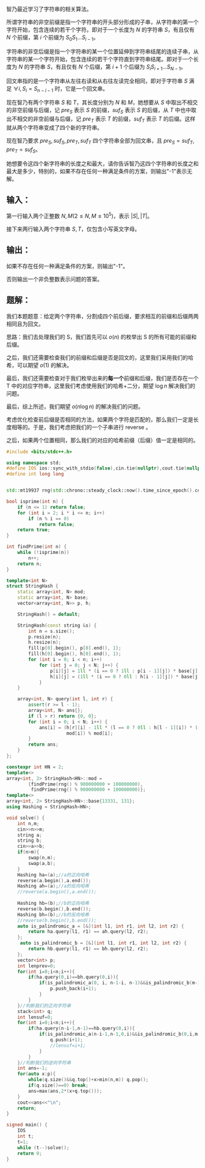 智乃最近学习了字符串的相关算法。  
  
所谓字符串的非空前缀是指一个字符串的开头部分形成的子串，从字符串的第一个字符开始，包含连续的若干个字符。即对于一个长度为 $N$ 的字符串 $S$，有且仅有 $N$ 个前缀，第 $i$ 个前缀为 $S_{0}S_{1}...S_{i-1}$。  
  
字符串的非空后缀是指一个字符串的某一个位置延伸到字符串结尾的连续子串，从字符串的某一个字符开始，包含连续的若干个字符直到字符串结尾。即对于一个长度为 $N$ 的字符串 $S$，有且仅有 $N$ 个后缀，第 $i+1$ 个后缀为 $S_{i}S_{i+1}...S_{N-1}$。  
  
回文串指的是一个字符串从左往右读和从右往左读完全相同，即对于字符串 $S$ 满足 $\forall i,S_{i}=S_{n-i-1}$ 时，它是一个回文串。  
  
现在智乃有两个字符串 $S$ 和 $T$，其长度分别为 $N$ 和 $M$，她想要从 $S$ 中取出不相交的非空前缀与后缀，记 $pre_{S}$ 表示 $S$ 的前缀，$suf_{S}$ 表示 $S$ 的后缀，从 $T$ 中也中取出不相交的非空前缀与后缀，记 $pre_{T}$ 表示 $T$ 的前缀，$suf_{T}$ 表示 $T$ 的后缀。这样就从两个字符串变成了四个新的字符串。  
  
现在智乃要求 $pre_{S},suf_{S},pre_{T},suf_{T}$ 四个字符串全部为回文串，且 $pre_{S}=suf_{T},pre_{T}=suf_{S}$。  
  
她想要令这四个新字符串的长度之和最大，请你告诉智乃这四个字符串的长度之和最大是多少，特别的，如果不存在任何一种满足条件的方案，则输出"-1"表示无解。

## 输入：
第一行输入两个正整数 $N,M(2\leq N,M \leq 10^5)$，表示 $|S|,|T|$。  
  
接下来两行输入两个字符串 $S,T$，仅包含小写英文字母。

## 输出：
如果不存在任何一种满足条件的方案，则输出"-1"。  
  
否则输出一个非负整数表示问题的答案。
## 题解：
我们本题题意：给定两个字符串，分割成四个前后缀，要求相互的前缀和后缀两两相同且为回文。

思路：我们去处理我们的 S，我们首先可以 $o(n)$ 的枚举出 S 的所有可能的前缀和后缀。

之后，我们还需要检查我们的前缀和后缀是否是回文的，这里我们采用我们的哈希，可以期望 $o(1)$ 的解决。

最后，我们还需要检查对于我们枚举出来的**每一个**前缀和后缀，我们是否存在一个 T 中的对应字符串，这里我们考虑使用我们的哈希+二分，期望 $\log n$ 解决我们的问题。

最后，综上所述，我们期望 $o(n\log n)$ 的解决我们的问题。

考虑优化检查前后缀是否相同的方法，如果两个字符是匹配的，那么我们一定是长度相等的。于是，我们考虑把我们的一个子串进行 reverse 。

之后，如果两个位置相同，那么我们的对应的哈希前缀（后缀）值一定是相同的。


```cpp
#include <bits/stdc++.h>

using namespace std;
#define IOS ios::sync_with_stdio(false),cin.tie(nullptr),cout.tie(nullptr);
#define int long long


std::mt19937 rng(std::chrono::steady_clock::now().time_since_epoch().count());

bool isprime(int n) {
    if (n <= 1) return false;
    for (int i = 2; i * i <= n; i++)
        if (n % i == 0)
            return false;
    return true;
}

int findPrime(int n) {
    while (!isprime(n))
        n++;
    return n;
}

template<int N>
struct StringHash {
    static array<int, N> mod;
    static array<int, N> base;
    vector<array<int, N>> p, h;

    StringHash() = default;

    StringHash(const string &s) {
        int n = s.size();
        p.resize(n);
        h.resize(n);
        fill(p[0].begin(), p[0].end(), 1);
        fill(h[0].begin(), h[0].end(), 1);
        for (int i = 0; i < n; i++)
            for (int j = 0; j < N; j++) {
                p[i][j] = 1ll * (i == 0 ? 1ll : p[i - 1][j]) * base[j] % mod[j];
                h[i][j] = (1ll * (i == 0 ? 0ll : h[i - 1][j]) * base[j] + s[i]) % mod[j];
            }
    }

    array<int, N> query(int l, int r) {
        assert(r >= l - 1);
        array<int, N> ans{};
        if (l > r) return {0, 0};
        for (int i = 0; i < N; i++) {
            ans[i] = (h[r][i] - 1ll * (l == 0 ? 0ll : h[l - 1][i]) * (r - l + 1 == 0 ? 1ll : p[r - l][i]) % mod[i] +
                      mod[i]) % mod[i];
        }
        return ans;
    }
};

constexpr int HN = 2;
template<>
array<int, 2> StringHash<HN>::mod =
        {findPrime(rng() % 900000000 + 100000000),
         findPrime(rng() % 900000000 + 100000000)};
template<>
array<int, 2> StringHash<HN>::base{13331, 131};
using Hashing = StringHash<HN>;

void solve() {
    int n,m;
    cin>>n>>m;
    string a;
    string b;
    cin>>a>>b;
    if(n>m){
        swap(n,m);
        swap(a,b);
    }
    Hashing ha=(a);//a的正向哈希
    reverse(a.begin(),a.end());
    Hashing ah=(a);//a的反向哈希
    //reverse(a.begin(),a.end());
    
    Hashing hb=(b);//b的正向哈希
    reverse(b.begin(),b.end());
    Hashing bh=(b);//b的反向哈希
    //reverse(b.begin(),b.end());
    auto is_palindromic_a = [&](int l1, int r1, int l2, int r2) {
        return ha.query(l1, r1) == ah.query(l2, r2);
    };
     auto is_palindromic_b = [&](int l1, int r1, int l2, int r2) {
        return hb.query(l1, r1) == bh.query(l2, r2);
    };
    vector<int> p;
    int lenprev=0;
    for(int i=0;i<n;i++){
        if(ha.query(0,i)==bh.query(0,i)){
            if(is_palindromic_a(0, i, n-1-i, n-1)&&is_palindromic_b(m-1-i, m-1, 0, i)){
                p.push_back(i+1);
            }
        }
    }//判断我们的正向字符串
    stack<int> q;
    int lensuf=0;
    for(int i=0;i<n;i++){
        if(ha.query(n-i-1,n-1)==hb.query(0,i)){
            if(is_palindromic_a(n-i-1,n-1,0,i)&&is_palindromic_b(0,i,m-1-i,m-1)){
                q.push(i+1);
				//lensuf=i+1;
            }
        }
    }//判断我们的逆向字符串
    int ans=-1;
    for(auto x:p){
    	while(q.size()&&q.top()+x>min(n,m)) q.pop();
    	if(q.size()==0) break;
    	ans=max(ans,2*(x+q.top()));
	}
	cout<<ans<<"\n";
	return;
}

signed main() {
    IOS
    int t;
    t=1;
    while (t--)solve();
    return 0;
}
```